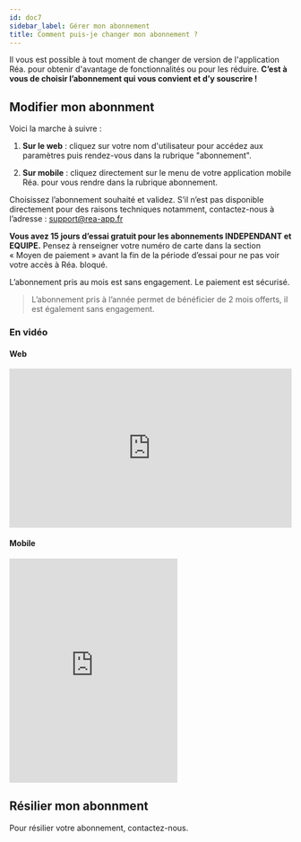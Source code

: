```yaml
---
id: doc7
sidebar_label: Gérer mon abonnement
title: Comment puis-je changer mon abonnement ?
---
```


Il vous est possible à tout moment de changer de version de l'application Réa. pour obtenir d'avantage de fonctionnalités ou pour les réduire.
**C’est à vous de choisir l’abonnement qui vous convient et d’y souscrire !**

## Modifier mon abonnment

Voici la marche à suivre&nbsp;:

1. **Sur le web** : cliquez sur votre nom d'utilisateur pour accédez aux paramètres puis rendez-vous dans la rubrique "abonnement".

2. **Sur mobile** : cliquez directement sur le menu de votre application mobile Réa. pour vous rendre dans la rubrique abonnement.

Choisissez l’abonnement souhaité et validez. S’il n’est pas disponible directement pour des raisons techniques notamment, contactez-nous à l’adresse&nbsp;: support@rea-app.fr

**Vous avez 15 jours d’essai gratuit pour les abonnements INDEPENDANT et EQUIPE.** Pensez à renseigner votre numéro de carte dans la section «&nbsp;Moyen de paiement&nbsp;» avant la fin de la période d’essai pour ne pas voir votre accès à Réa. bloqué.

L’abonnement pris au mois est sans engagement. Le paiement est sécurisé.

> L’abonnement pris à l’année permet de bénéficier de 2 mois offerts, il est également sans engagement.

### En vidéo

#### Web

<div style="padding:56.25% 0 0 0;position:relative;"><iframe src="https://player.vimeo.com/video/298558656?portrait=0" style="position:absolute;top:0;left:0;width:100%;height:100%;" frameborder="0" webkitallowfullscreen mozallowfullscreen allowfullscreen></iframe></div>

#### Mobile

<iframe src="https://player.vimeo.com/video/298597065?loop=1&color=ffffff&portrait=0"  height="400" frameborder="0" webkitallowfullscreen mozallowfullscreen allowfullscreen></iframe>

## Résilier mon abonnment

Pour résilier votre abonnement, contactez-nous.



